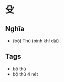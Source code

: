 # 殳

## Nghĩa
* (bộ) Thù (binh khí dài)

## Tags
* bộ thủ
* bộ thủ 4 nét

<script>window.HANZI_FIELD='殳';</script>
